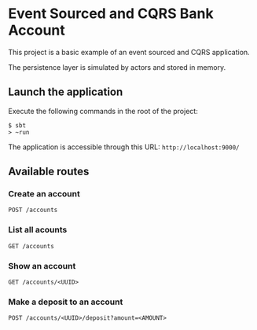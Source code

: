 # Event Sourced and CQRS Bank Account

This project is a basic example of an event sourced and CQRS application.

The persistence layer is simulated by actors and stored in memory.

## Launch the application

Execute the following commands in the root of the project:

```
$ sbt
> ~run
```

The application is accessible through this URL: `http://localhost:9000/`

## Available routes

### Create an account

`POST /accounts`

### List all acounts

`GET /accounts`

### Show an account

`GET /accounts/<UUID>`

### Make a deposit to an account

`POST /accounts/<UUID>/deposit?amount=<AMOUNT>`
